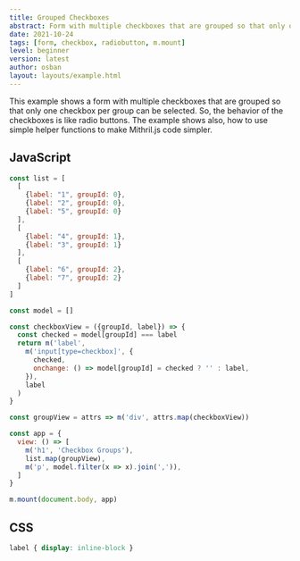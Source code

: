 ```yaml
---
title: Grouped Checkboxes
abstract: Form with multiple checkboxes that are grouped so that only one checkbox per group can be selected, like radio buttons.
date: 2021-10-24
tags: [form, checkbox, radiobutton, m.mount]
level: beginner
version: latest
author: osban
layout: layouts/example.html
---
```


This example shows a form with multiple checkboxes that are grouped so that only one checkbox per group can be selected.
So, the behavior of the checkboxes is like radio buttons.
The example shows also, how to use simple helper functions to make Mithril.js code simpler.

## JavaScript

~~~js
const list = [
  [
    {label: "1", groupId: 0},
    {label: "2", groupId: 0},
    {label: "5", groupId: 0}
  ],
  [
    {label: "4", groupId: 1},
    {label: "3", groupId: 1}
  ],
  [
    {label: "6", groupId: 2},
    {label: "7", groupId: 2}
  ]
]

const model = []

const checkboxView = ({groupId, label}) => {
  const checked = model[groupId] === label
  return m('label',
    m('input[type=checkbox]', {
      checked,
      onchange: () => model[groupId] = checked ? '' : label,
    }),
    label
  )
}

const groupView = attrs => m('div', attrs.map(checkboxView))

const app = {
  view: () => [
    m('h1', 'Checkbox Groups'),
    list.map(groupView),
    m('p', model.filter(x => x).join(',')),
  ]
}

m.mount(document.body, app)
~~~

## CSS

~~~css
label { display: inline-block }
~~~
